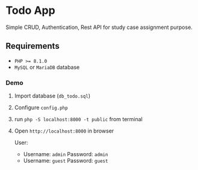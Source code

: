 # Todo App

Simple CRUD, Authentication, Rest API for study case assignment purpose.

## Requirements

- `PHP >= 8.1.0`
- `MySQL` or `MariaDB` database

### Demo

1. Import database (`db_todo.sql`)
2. Configure `config.php`
3. run `php -S localhost:8000 -t public` from terminal
4. Open `http://localhost:8000` in browser

    User:

    - Username: `admin` Password: `admin`
    - Username: `guest` Password: `guest`